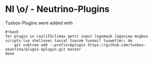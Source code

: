 # NI \o/ - Neutrino-Plugins

Tuxbox-Plugins were added with

```
#!bash
for plugin in cooliTSclimax getrc input logomask logoview msgbox scripts-lua shellexec tuxcal tuxcom tuxmail tuxwetter; do
	git subtree add --prefix=$plugin https://github.com/tuxbox-neutrino/plugin-$plugin.git master
done
```
